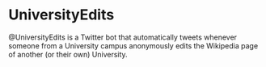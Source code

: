 # UniversityEdits
@UniversityEdits is a Twitter bot that automatically tweets whenever someone from a University campus anonymously edits the Wikipedia page of another (or their own) University.
